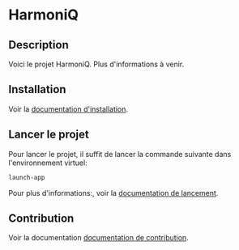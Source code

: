 # HarmoniQ

## Description
Voici le projet HarmoniQ. Plus d'informations à venir.

## Installation
Voir la [documentation d'installation](docs/install.rst).

## Lancer le projet
Pour lancer le projet, il suffit de lancer la commande suivante dans l'environnement virtuel:
```bash
launch-app
```

Pour plus d'informations:, voir la [documentation de lancement](docs/app.rst).

## Contribution
Voir la documentation [documentation de contribution](docs/contribution.rst).
